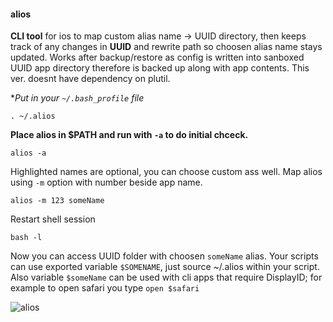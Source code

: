 #### alios

**CLI tool** for ios to map custom alias name -> UUID directory, then keeps track of any changes in **UUID** and rewrite path so choosen alias name stays updated.
Works after backup/restore as config is written into sanboxed UUID app directory therefore is backed up along with app contents. This ver. doesnt have dependency 
on plutil.

**Put in your `~/.bash_profile` file*

`. ~/.alios`

**Place alios in $PATH and run with `-a` to do initial chceck.**

`alios -a`

Highlighted names are optional, you can choose custom ass well. Map alios using `-m` option with number beside app name.

`alios -m 123 someName`

Restart shell session

`bash -l`

Now you can access UUID folder with choosen `someName` alias. Your scripts can use exported variable `$SOMENAME`, just source ~/.alios within your script. Also variable `$someName` 
can be used with cli apps that require DisplayID; for example to open safari you type `open $safari`

![alios](https://raw.githubusercontent.com/z448/pm2deb/master/docs/control.gif)

